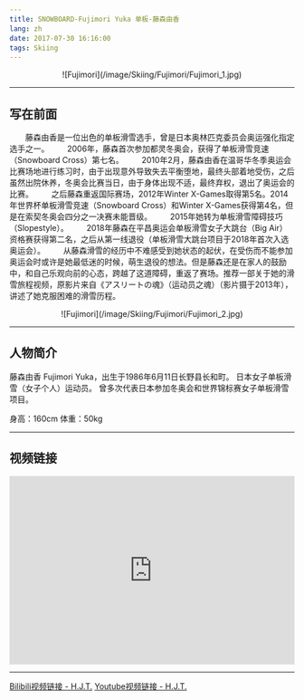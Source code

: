 ```yaml
---
title: SNOWBOARD-Fujimori Yuka 单板-藤森由香
lang: zh
date: 2017-07-30 16:16:00
tags: Skiing
---
```


<center>![Fujimori](/image/Skiing/Fujimori/Fujimori_1.jpg)</center> 

---------------------  

## 写在前面

&#8195;&#8195;藤森由香是一位出色的单板滑雪选手，曾是日本奥林匹克委员会奥运强化指定选手之一。
&#8195;&#8195;2006年，藤森首次参加都灵冬奥会，获得了单板滑雪竞速（Snowboard Cross）第七名。
&#8195;&#8195;2010年2月，藤森由香在温哥华冬季奥运会比赛场地进行练习时，由于出现意外导致失去平衡堕地，最终头部着地受伤，之后虽然出院休养，冬奥会比赛当日，由于身体出现不适，最终弃权，退出了奥运会的比赛。
&#8195;&#8195;之后藤森重返国际赛场，2012年Winter X-Games取得第5名。2014年世界杯单板滑雪竞速（Snowboard Cross）和Winter X-Games获得第4名，但是在索契冬奥会四分之一决赛未能晋级。
&#8195;&#8195;2015年她转为单板滑雪障碍技巧（Slopestyle）。
&#8195;&#8195;2018年藤森在平昌奥运会单板滑雪女子大跳台（Big Air）资格赛获得第二名，之后从第一线退役（单板滑雪大跳台项目于2018年首次入选奥运会）。
&#8195;&#8195;从藤森滑雪的经历中不难感受到她状态的起伏，在受伤而不能参加奥运会时或许是她最低迷的时候，萌生退役的想法。但是藤森还是在家人的鼓励中，和自己乐观向前的心态，跨越了这道障碍，重返了赛场。推荐一部关于她的滑雪旅程视频，原影片来自《アスリートの魂》（运动员之魂）（影片摄于2013年），讲述了她克服困难的滑雪历程。

<center>![Fujimori](/image/Skiing/Fujimori/Fujimori_2.jpg)</center>

---------------------  

## 人物简介  

藤森由香 Fujimori Yuka，出生于1986年6月11日长野县长和町。
日本女子单板滑雪（女子个人）运动员。
曾多次代表日本参加冬奥会和世界锦标赛女子单板滑雪项目。

身高：160cm
体重：50kg

---------------------  

## 视频链接 

<!-- <center><iframe src="//player.bilibili.com/player.html?aid=760582468&bvid=BV1Q64y1C7NH&cid=336841025&page=1&high_quality=1" height="580" width="100%" quality="high" scrolling="no" border="0" frameborder="no" framespacing="0" allowfullscreen="true"> </iframe></center> -->

<div style="position: relative; padding: 33% 48%;">
<iframe style="position: absolute; width: 100%; height: 100%; left: 0; top: 0;" src="https://player.bilibili.com/player.html?aid=760582468&bvid=BV1Q64y1C7NH&cid=336841025&page=1&high_quality=1" frameborder="no" scrolling="no"></iframe></div>

---------------------  

[Bilibili视频链接 - H.J.T.](https://www.bilibili.com/video/BV1Q64y1C7NH "Title")
[Youtube视频链接 - H.J.T.](https://youtu.be/JckGnkqWnn4 "Title")
